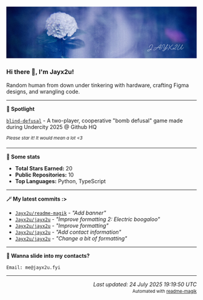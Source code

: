[![Github Banner](https://github.com/Jayx2u/jayx2u/blob/main/jayx2u-github-banner.png?raw=true)](https://jayx2u.carrd.co)

### Hi there 👋, I'm Jayx2u!

Random human from down under tinkering with hardware, crafting Figma designs, and wrangling code.

---

**💫 Spotlight**

[`blind-defusal`](https://github.com/Jayx2u/blind-defusal) - A two-player, cooperative "bomb defusal" game made during Undercity 2025 @ Github HQ

<sup>*Please star it! It would mean a lot <3*</sup>

---

**📡 Some stats**
- **Total Stars Earned:** 20
- **Public Repositories:** 10
- **Top Languages:** Python, TypeScript

---

**🪄 My latest commits :>**
- [`Jayx2u/readme-magik`](https://github.com/Jayx2u/readme-magik) - *"Add banner"*
- [`Jayx2u/jayx2u`](https://github.com/Jayx2u/jayx2u) - *"Improve formatting 2: Electric boogaloo"*
- [`Jayx2u/jayx2u`](https://github.com/Jayx2u/jayx2u) - *"Improve formatting"*
- [`Jayx2u/jayx2u`](https://github.com/Jayx2u/jayx2u) - *"Add contact information"*
- [`Jayx2u/jayx2u`](https://github.com/Jayx2u/jayx2u) - *"Change a bit of formatting"*

---

**📮 Wanna slide into my contacts?**
```text
Email: me@jayx2u.fyi
```

---

<p align="right">
  <em>Last updated: 24 July 2025 19:19:50 UTC</em>
  <br>
  <small>Automated with <a href="https://github.com/Jayx2u/readme-magik">readme-magik</a></small>
</p>